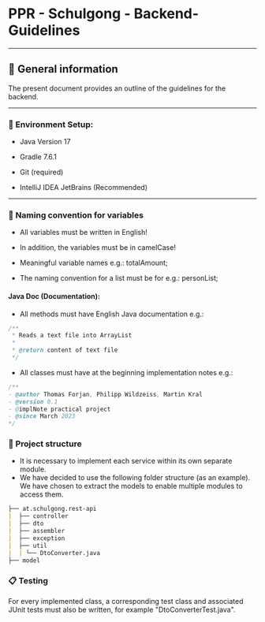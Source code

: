 # PPR - Schulgong - Backend-Guidelines 

<hr>

## :pushpin: General information

The present document provides an outline of the guidelines for the backend.

<hr>

### :wrench: Environment Setup:

- Java Version 17

- Gradle 7.6.1

- Git (required)

- IntelliJ IDEA JetBrains (Recommended)

<hr>

### :book: Naming convention for variables

- All variables must be written in English!

- In addition, the variables must be in camelCase!

- Meaningful variable names e.g.: totalAmount;

- The naming convention for a list must be for e.g.: personList;

#### Java Doc (Documentation):

- All methods must have English Java documentation e.g.:

```java
/**
 * Reads a text file into ArrayList
 * 
 * @return content of text file
 */
```

- All classes must have at the beginning implementation notes e.g.:

```java
/** 
- @author Thomas Forjan, Philipp Wildzeiss, Martin Kral
- @version 0.1
- @implNote practical project
- @since March 2023
*/
```

### :file_folder: Project structure

- It is necessary to implement each service within its own separate module. 
- We have decided to use the following folder structure (as an example). We have chosen to extract the models to enable multiple modules to access them.
```md
├── at.schulgong.rest-api
|  ├── controller
|  ├── dto
|  ├── assembler
|  ├── exception 
|  ├── util
|  | └── DtoConverter.java
├── model
```

### :clipboard: Testing
For every implemented class, a corresponding test class and associated JUnit tests must also be written, for example "DtoConverterTest.java".
